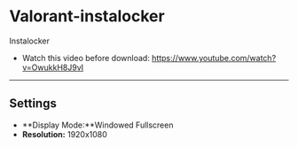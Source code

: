 # Valorant-instalocker
Instalocker
 - Watch this video before download:
https://www.youtube.com/watch?v=OwukkH8J9vI
-------------------------------------------------------------------------
## Settings
 - **Display Mode:**Windowed Fullscreen
 - **Resolution:** 1920x1080
